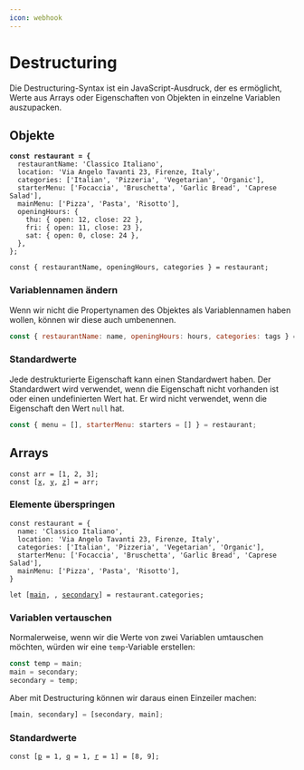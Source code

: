 ```yaml
---
icon: webhook
---
```


# Destructuring

Die Destructuring-Syntax ist ein JavaScript-Ausdruck, der es ermöglicht, Werte aus Arrays oder Eigenschaften von Objekten in einzelne Variablen auszupacken.

## Objekte

<pre class="language-javascript"><code class="lang-javascript"><strong>const restaurant = {
</strong>  restaurantName: 'Classico Italiano',
  location: 'Via Angelo Tavanti 23, Firenze, Italy',
  categories: ['Italian', 'Pizzeria', 'Vegetarian', 'Organic'],
  starterMenu: ['Focaccia', 'Bruschetta', 'Garlic Bread', 'Caprese Salad'],
  mainMenu: ['Pizza', 'Pasta', 'Risotto'],
  openingHours: {
    thu: { open: 12, close: 22 },
    fri: { open: 11, close: 23 },
    sat: { open: 0, close: 24 },
  },
};

const { restaurantName, openingHours, categories } = restaurant;
</code></pre>

### Variablennamen ändern

Wenn wir nicht die Propertynamen des Objektes als Variablennamen haben wollen, können wir diese auch umbenennen.

```javascript
const { restaurantName: name, openingHours: hours, categories: tags } = restaurant;
```

### Standardwerte

Jede destrukturierte Eigenschaft kann einen Standardwert haben. Der Standardwert wird verwendet, wenn die Eigenschaft nicht vorhanden ist oder einen undefinierten Wert hat. Er wird nicht verwendet, wenn die Eigenschaft den Wert `null` hat.

```javascript
const { menu = [], starterMenu: starters = [] } = restaurant;
```

## Arrays

<pre class="language-javascript"><code class="lang-javascript">const arr = [1, 2, 3];
const [<a data-footnote-ref href="#user-content-fn-1">x</a>, <a data-footnote-ref href="#user-content-fn-2">y</a>, <a data-footnote-ref href="#user-content-fn-3">z</a>] = arr;
</code></pre>

### Elemente überspringen

<pre class="language-javascript"><code class="lang-javascript">const restaurant = {
  name: 'Classico Italiano',
  location: 'Via Angelo Tavanti 23, Firenze, Italy',
  categories: ['Italian', 'Pizzeria', 'Vegetarian', 'Organic'],
  starterMenu: ['Focaccia', 'Bruschetta', 'Garlic Bread', 'Caprese Salad'],
  mainMenu: ['Pizza', 'Pasta', 'Risotto'],
}

let [<a data-footnote-ref href="#user-content-fn-4">main</a>, , <a data-footnote-ref href="#user-content-fn-5">secondary</a>] = restaurant.categories;
</code></pre>

### Variablen vertauschen

Normalerweise, wenn wir die Werte von zwei Variablen umtauschen möchten, würden wir eine `temp`-Variable erstellen:

```javascript
const temp = main;
main = secondary;
secondary = temp;
```

Aber mit Destructuring können wir daraus einen Einzeiler machen:

```javascript
[main, secondary] = [secondary, main];
```

### Standardwerte

<pre class="language-javascript"><code class="lang-javascript">const [<a data-footnote-ref href="#user-content-fn-6">p</a> = 1, <a data-footnote-ref href="#user-content-fn-7">q</a> = 1, <a data-footnote-ref href="#user-content-fn-8">r</a> = 1] = [8, 9];
</code></pre>

[^1]: 1

[^2]: 2

[^3]: 3

[^4]: Italian

[^5]: Vegeterian

[^6]: 8

[^7]: 9

[^8]: 1
